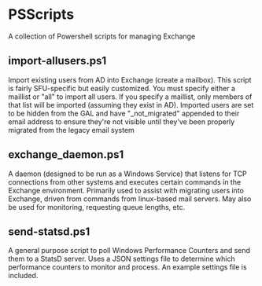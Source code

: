 # PSScripts
A collection of Powershell scripts for managing Exchange

import-allusers.ps1
-------------------

Import existing users from AD into Exchange (create a mailbox).
This script is fairly SFU-specific but easily customized. You
must specify either a maillist or "all" to import all users.
If you specify a maillist, only members of that list will be
imported (assuming they exist in AD). Imported users are set
to be hidden from the GAL and have "_not_migrated" appended
to their email address to ensure they're not visible until
they've been properly migrated from the legacy email system


exchange_daemon.ps1
-------------------

A daemon (designed to be run as a Windows Service) that listens
for TCP connections from other systems and executes certain
commands in the Exchange environment. Primarily used to assist
with migrating users into Exchange, driven from commands from
linux-based mail servers. May also be used for monitoring,
requesting queue lengths, etc.

send-statsd.ps1
---------------

A general purpose script to poll Windows Performance Counters
and send them to a StatsD server. Uses a JSON settings file
to determine which performance counters to monitor and process.
An example settings file is included.

